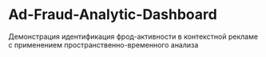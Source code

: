 # Ad-Fraud-Analytic-Dashboard
Демонстрация идентификация фрод-активности в контекстной рекламе с применением пространственно-временного анализа
